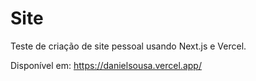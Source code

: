 # Site 

Teste de criação de site pessoal usando Next.js e Vercel.

Disponível em: https://danielsousa.vercel.app/

